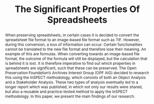 ---
abstract: 'When preserving spreadsheets, in certain cases it is decided to convert
  the spreadsheet file format to an image-based file format such as TIF. However,
  during this conversion, a loss of information can occur. Certain functionalities
  cannot be translated to the new file format and therefore lose their meaning. An
  example of this are formulas. When converting towards an image-based file format,
  the outcome of the formula will still be displayed, but the calculation that is
  behind it is lost. It is therefore imperative to find out which properties in spreadsheets
  are significant, such that these can be preserved. The Open Preservation Foundation’s
  Archives Interest Group (OPF AIG) decided to research this using the InSPECT methodology,
  which consists of both an Object Analysis and a Stakeholder Analysis. These two
  types of analysis eventually led to a longer report which was published, in which
  not only our results were shared, but also a reusable and practice-tested method
  to apply the InSPECT methodology. In this paper, we present the main findings of
  our research.

  '
creators:
- Sein, Kati
- Skødt, Asbjørn
- Wijsman, Lotte
- O’sullivan, Jack
- Van Veenendaal, Remco
- Takema, Jacob
date: null
document_url: https://services.phaidra.univie.ac.at/api/object/o:1424921/download
grand_parent: iPRES
institutions:
- National Archives of Estonia
- Danish National Archives
- Preservica
- National Archives of the Netherlands
keywords:
- significant properties
- spreadsheets
- preservation
- object analysis
- stakeholder analysis
landing_page_url: https://phaidra.univie.ac.at/o:1424921
language: eng
layout: publication
license: CC BY 4.0 International
notes_url: null
parent: iPRES 2021
presentation_url: null
size: 214333
source_name: iPRES
title: The Significant Properties Of Spreadsheets
type: paper
year: 2021
---